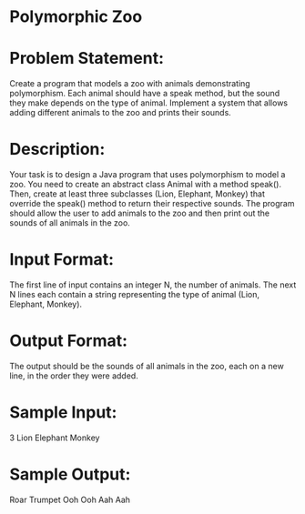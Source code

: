 # Polymorphic Zoo

# Problem Statement:
Create a program that models a zoo with animals demonstrating polymorphism. Each animal should have a speak method, but the sound they make depends on the type of animal. Implement a system that allows adding different animals to the zoo and prints their sounds.

# Description:
Your task is to design a Java program that uses polymorphism to model a zoo. You need to create an abstract class Animal with a method speak(). Then, create at least three subclasses (Lion, Elephant, Monkey) that override the speak() method to return their respective sounds. The program should allow the user to add animals to the zoo and then print out the sounds of all animals in the zoo.

# Input Format:
The first line of input contains an integer N, the number of animals.
The next N lines each contain a string representing the type of animal (Lion, Elephant, Monkey).
# Output Format:
The output should be the sounds of all animals in the zoo, each on a new line, in the order they were added.

# Sample Input:
3
Lion
Elephant
Monkey
# Sample Output:
Roar
Trumpet
Ooh Ooh Aah Aah
